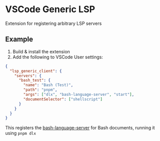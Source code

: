 # VSCode Generic LSP

Extension for registering arbitrary LSP servers

## Example

1. Build & install the extension
2. Add the following to VSCode User settings:

```json
{
  "lsp_generic_client": {
    "servers": {
      "bash_test": {
        "name": "Bash (Test)",
        "path": "pnpm",
        "args": ["dlx", "bash-language-server", "start"],
        "documentSelector": ["shellscript"]
      }
    }
  }
}
```

This registers the [bash-language-server](https://github.com/bash-lsp/bash-language-server) for Bash documents, running it using `pnpm dlx`
